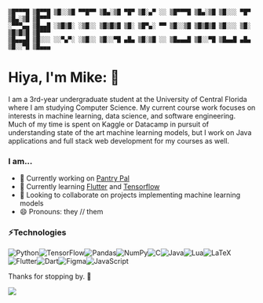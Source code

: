 ```
▒█▀▀▀█ ▒█▀▀█ ▒█░░▒█ ▀▀█▀▀ ▒█▄░▒█ ▀█▀ ▒█░▄▀ ░░ ▒█▀▀▀█ ▒█▄░▒█ ▒█░░░ ▀█▀ ▒█▄░▒█ ▒█▀▀▀ 
░▀▀▀▄▄ ▒█▄▄█ ░▒█▒█░ ░▒█░░ ▒█▒█▒█ ▒█░ ▒█▀▄░ ▀▀ ▒█░░▒█ ▒█▒█▒█ ▒█░░░ ▒█░ ▒█▒█▒█ ▒█▀▀▀ 
▒█▄▄▄█ ▒█░░░ ░░▀▄▀░ ░▒█░░ ▒█░░▀█ ▄█▄ ▒█░▒█ ░░ ▒█▄▄▄█ ▒█░░▀█ ▒█▄▄█ ▄█▄ ▒█░░▀█ ▒█▄▄▄
```

# Hiya, I'm Mike: 👋

I am a 3rd-year undergraduate student at the University of Central Florida where I am studying Computer Science. My current course work focuses on interests in machine learning, data science, and software engineering. Much of my time is spent on Kaggle or Datacamp in pursuit of understanding state of the art machine learning models, but I work on Java applications and full stack web development for my courses as well.


### I am...
- 🔭 Currently working on [Pantry Pal](https://github.com/SPVTNIK-ONLINE/Pantry-Pal)
- 🌱 Currently learning [Flutter](https://flutter.dev/) and [Tensorflow](https://www.tensorflow.org/)
- 👯 Looking to collaborate on projects implementing machine learning models
- 😄 Pronouns: they // them

### ⚡Technologies
<img alt="Python" src="https://img.shields.io/badge/python%20-%2314354C.svg?&style=for-the-badge&logo=python&logoColor=white"/><img alt="TensorFlow" src="https://img.shields.io/badge/TensorFlow%20-%23FF6F00.svg?&style=for-the-badge&logo=TensorFlow&logoColor=white" /><img alt="Pandas" src="https://img.shields.io/badge/pandas%20-%23150458.svg?&style=for-the-badge&logo=pandas&logoColor=white" /><img alt="NumPy" src="https://img.shields.io/badge/numpy%20-%23013243.svg?&style=for-the-badge&logo=numpy&logoColor=white" /><img alt="C" src="https://img.shields.io/badge/c%20-%2300599C.svg?&style=for-the-badge&logo=c&logoColor=white"/><img alt="Java" src="https://img.shields.io/badge/java-%23ED8B00.svg?&style=for-the-badge&logo=java&logoColor=white"/><img alt="Lua" src="https://img.shields.io/badge/lua-%232C2D72.svg?&style=for-the-badge&logo=lua&logoColor=white"/><img alt="LaTeX" src="https://img.shields.io/badge/latex%20-%23008080.svg?&style=for-the-badge&logo=latex&logoColor=white"/><img alt="Flutter" src="https://img.shields.io/badge/Flutter%20-%2302569B.svg?&style=for-the-badge&logo=Flutter&logoColor=white" /><img alt="Dart" src="https://img.shields.io/badge/dart-%230175C2.svg?&style=for-the-badge&logo=dart&logoColor=white"/><img alt="Figma" src="https://img.shields.io/badge/figma%20-%23F24E1E.svg?&style=for-the-badge&logo=figma&logoColor=white"/><img alt="JavaScript" src="https://img.shields.io/badge/javascript%20-%23323330.svg?&style=for-the-badge&logo=javascript&logoColor=%23F7DF1E"/>

Thanks for stopping by. 🙂

![](https://komarev.com/ghpvc/?username=SPVTNIK-ONLINE&color=red)
